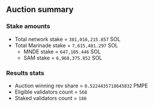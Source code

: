 ## Auction summary

### Stake amounts
- Total network stake = `381,016,215.857` SOL
- Total Marinade stake = `7,615,481.297` SOL
  - MNDE stake = `647,105.446` SOL
  - SAM stake = `6,968,375.852` SOL

### Results stats
- Auction winning rev share = `0.5224435718645832` PMPE
- Eligible validators count = `568`
- Staked validators count = `186`
